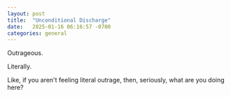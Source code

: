 ```yaml
---
layout: post
title:  "Unconditional Discharge"
date:   2025-01-16 06:16:57 -0700
categories: general
---
```


Outrageous.

Literally.

Like, if you aren't feeling literal outrage, then, seriously, what are you doing here?
